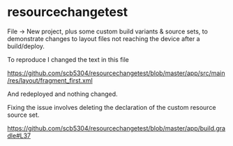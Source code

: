 # resourcechangetest

File -> New project, plus some custom build variants & source sets, to demonstrate changes to layout files not reaching the device after a build/deploy.

To reproduce I changed the text in this file

https://github.com/scb5304/resourcechangetest/blob/master/app/src/main/res/layout/fragment_first.xml

And redeployed and nothing changed.

Fixing the issue involves deleting the declaration of the custom resource source set.

https://github.com/scb5304/resourcechangetest/blob/master/app/build.gradle#L37

